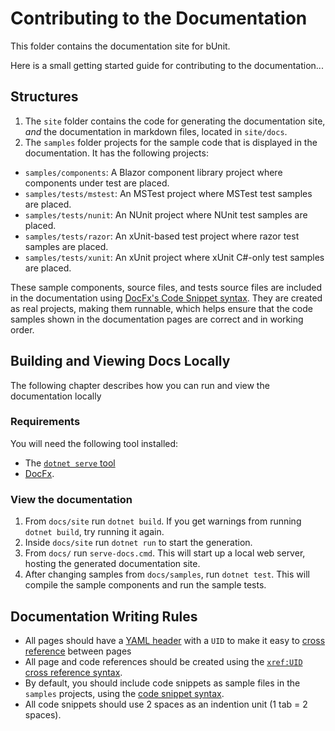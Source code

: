 # Contributing to the Documentation

This folder contains the documentation site for bUnit.

Here is a small getting started guide for contributing to the documentation...

## Structures

1. The `site` folder contains the code for generating the documentation site, _and_ the documentation in markdown files, located in `site/docs`.
2. The `samples` folder projects for the sample code that is displayed in the documentation. It has the following projects:  
  - `samples/components`: A Blazor component library project where components under test are placed.
  - `samples/tests/mstest`: An MSTest project where MSTest test samples are placed.
  - `samples/tests/nunit`: An NUnit project where NUnit test samples are placed.
  - `samples/tests/razor`: An xUnit-based test project where razor test samples are placed.
  - `samples/tests/xunit`: An xUnit project where xUnit C#-only test samples are placed.
  
These sample components, source files, and tests source files are included in the documentation using [DocFx's Code Snippet syntax](https://dotnet.github.io/docfx/spec/docfx_flavored_markdown.html?tabs=tabid-1%2Ctabid-a#code-snippet). They are created as real projects, making them runnable, which helps ensure that the code samples shown in the documentation pages are correct and in working order.  

## Building and Viewing Docs Locally

The following chapter describes how you can run and view the documentation locally

### Requirements
You will need the following tool installed:
* The [`dotnet serve` tool](https://github.com/natemcmaster/dotnet-serve)
* [DocFx](https://dotnet.github.io/docfx/tutorial/docfx_getting_started).

### View the documentation

1. From `docs/site` run `dotnet build`. If you get warnings from running `dotnet build`, try running it again.
2. Inside `docs/site` run `dotnet run` to start the generation.
3. From `docs/` run `serve-docs.cmd`. This will start up a local web server, hosting the generated documentation site.
4. After changing samples from `docs/samples`, run `dotnet test`. This will compile the sample components and run the sample tests.

## Documentation Writing Rules

- All pages should have a [YAML header](https://dotnet.github.io/docfx/spec/docfx_flavored_markdown.html#yaml-header) with a `UID` to make it easy to [cross reference](https://dotnet.github.io/docfx/spec/docfx_flavored_markdown.html#cross-reference) between pages
- All page and code references should be created using the [`xref:UID` cross reference syntax](https://dotnet.github.io/docfx/tutorial/links_and_cross_references.html#using-cross-reference).
-   By default, you should include code snippets as sample files in the `samples` projects, using the [code snippet syntax](https://dotnet.github.io/docfx/spec/docfx_flavored_markdown.html#code-snippet).
- All code snippets should use 2 spaces as an indention unit (1 tab = 2 spaces).
